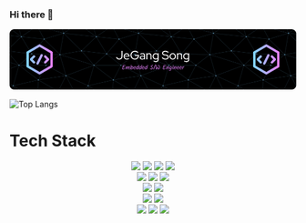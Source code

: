 ### Hi there 👋
![Header](./github-header-image.png)

![Top Langs](https://github-readme-stats.vercel.app/api/top-langs/?username=jeGangSong&layout=compact)

<h1>Tech Stack</h1>
<div align=center>
  <img src="https://img.shields.io/badge/C++-00599C?style=plastic&logo=c%2B%2B&logoColor=white">
  <img src="https://img.shields.io/badge/C_Language-A8B9CC?style=plastic&logo=c&logoColor=white">
  <img src="https://img.shields.io/badge/Java-007396?style=plastic&logo=java&logoColor=white"> 
  <img src="https://img.shields.io/badge/Python-3776AB?style=plastic&logo=python&logoColor=white"> 
  <br>
  
  <img src="https://img.shields.io/badge/html5-E34F26?style=style=plastic&logo=html5&logoColor=white"> 
  <img src="https://img.shields.io/badge/css-1572B6?style=plastic&logo=css3&logoColor=white"> 
  <img src="https://img.shields.io/badge/javascript-F7DF1E?style=plastic&logo=javascript&logoColor=black"> 
  <br>
  
  <img src="https://img.shields.io/badge/vue.js-4FC08D?style=plastic&logo=vue.js&logoColor=white"> 
  <img src="https://img.shields.io/badge/node.js-339933?style=plastic&logo=Node.js&logoColor=white">
  <br>
  
  <img src="https://img.shields.io/badge/express-000000?style=plastic&logo=express&logoColor=white">
  
  <img src="https://img.shields.io/badge/bootstrap-7952B3?style=plastic&logo=bootstrap&logoColor=white">
  <br>

  <img src="https://img.shields.io/badge/linux-FCC624?style=plastic&logo=linux&logoColor=black"> 
  <img src="https://img.shields.io/badge/github-181717?style=plastic&logo=github&logoColor=white">
  <img src="https://img.shields.io/badge/git-F05032?style=plastic&logo=git&logoColor=white">
  <br>
</div>

<!--
**jeGangsong/jeGangsong** is a ✨ _special_ ✨ repository because its `README.md` (this file) appears on your GitHub profile.

Here are some ideas to get you started:

- 🔭 I’m currently working on ...
- 🌱 I’m currently learning ...
- 👯 I’m looking to collaborate on ...
- 🤔 I’m looking for help with ...
- 💬 Ask me about ...
- 📫 How to reach me: ...
- 😄 Pronouns: ...
- ⚡ Fun fact: ...
-->


